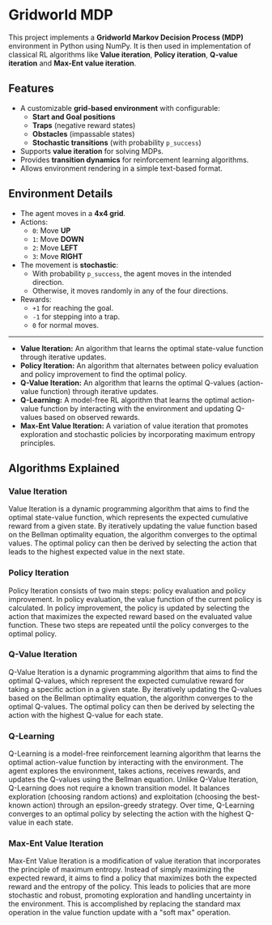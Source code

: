 # Gridworld MDP

This project implements a **Gridworld Markov Decision Process (MDP)** environment in Python using NumPy. It is then used in implementation of classical RL algorithms like  **Value iteration**, **Policy iteration**, **Q-value iteration** and **Max-Ent value iteration**.

## Features

- A customizable **grid-based environment** with configurable:
  - **Start and Goal positions**
  - **Traps** (negative reward states)
  - **Obstacles** (impassable states)
  - **Stochastic transitions** (with probability `p_success`)
- Supports **value iteration** for solving MDPs.
- Provides **transition dynamics** for reinforcement learning algorithms.
- Allows environment rendering in a simple text-based format.

## Environment Details

- The agent moves in a **4x4 grid**.
- Actions:
  - `0`: Move **UP**
  - `1`: Move **DOWN**
  - `2`: Move **LEFT**
  - `3`: Move **RIGHT**
- The movement is **stochastic**:
  - With probability `p_success`, the agent moves in the intended direction.
  - Otherwise, it moves randomly in any of the four directions.
- Rewards:
  - `+1` for reaching the goal.
  - `-1` for stepping into a trap.
  - `0` for normal moves.

---

* **Value Iteration:** An algorithm that learns the optimal state-value function through iterative updates.
* **Policy Iteration:** An algorithm that alternates between policy evaluation and policy improvement to find the optimal policy.
* **Q-Value Iteration:** An algorithm that learns the optimal Q-values (action-value function) through iterative updates.
* **Q-Learning:** A model-free RL algorithm that learns the optimal action-value function by interacting with the environment and updating Q-values based on observed rewards.
* **Max-Ent Value Iteration:** A variation of value iteration that promotes exploration and stochastic policies by incorporating maximum entropy principles.

## Algorithms Explained

### Value Iteration

Value Iteration is a dynamic programming algorithm that aims to find the optimal state-value function, which represents the expected cumulative reward from a given state. By iteratively updating the value function based on the Bellman optimality equation, the algorithm converges to the optimal values. The optimal policy can then be derived by selecting the action that leads to the highest expected value in the next state.

### Policy Iteration

Policy Iteration consists of two main steps: policy evaluation and policy improvement. In policy evaluation, the value function of the current policy is calculated. In policy improvement, the policy is updated by selecting the action that maximizes the expected reward based on the evaluated value function. These two steps are repeated until the policy converges to the optimal policy.

### Q-Value Iteration

Q-Value Iteration is a dynamic programming algorithm that aims to find the optimal Q-values, which represent the expected cumulative reward for taking a specific action in a given state. By iteratively updating the Q-values based on the Bellman optimality equation, the algorithm converges to the optimal Q-values. The optimal policy can then be derived by selecting the action with the highest Q-value for each state.

### Q-Learning

Q-Learning is a model-free reinforcement learning algorithm that learns the optimal action-value function by interacting with the environment. The agent explores the environment, takes actions, receives rewards, and updates the Q-values using the Bellman equation. Unlike Q-Value Iteration, Q-Learning does not require a known transition model. It balances exploration (choosing random actions) and exploitation (choosing the best-known action) through an epsilon-greedy strategy. Over time, Q-Learning converges to an optimal policy by selecting the action with the highest Q-value in each state.

### Max-Ent Value Iteration

Max-Ent Value Iteration is a modification of value iteration that incorporates the principle of maximum entropy. Instead of simply maximizing the expected reward, it aims to find a policy that maximizes both the expected reward and the entropy of the policy. This leads to policies that are more stochastic and robust, promoting exploration and handling uncertainty in the environment. This is accomplished by replacing the standard max operation in the value function update with a "soft max" operation.



